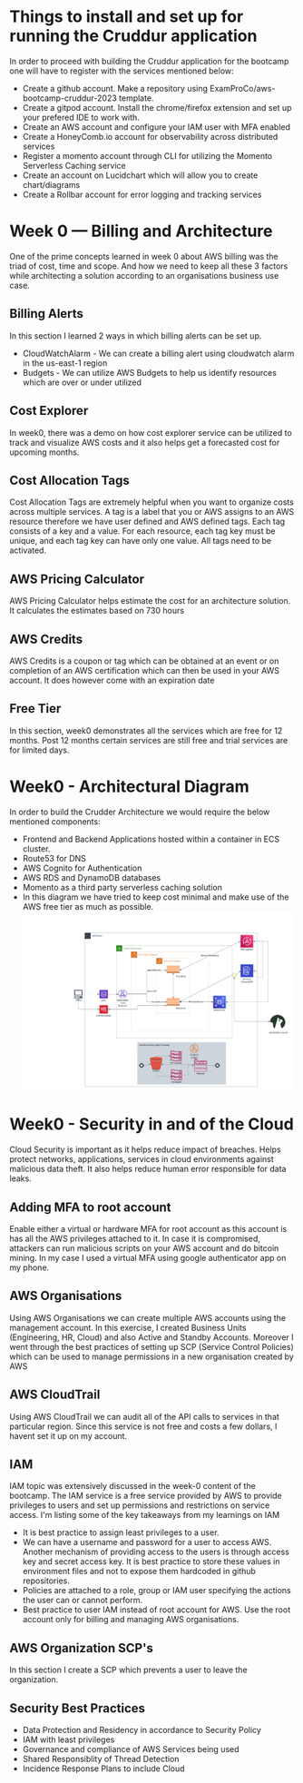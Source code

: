 # Things to install and set up for running the Cruddur application

In order to proceed with building the Cruddur application for the bootcamp one will have to register with the services mentioned below:
* Create a github account. Make a repository using ExamProCo/aws-bootcamp-cruddur-2023 template.
* Create a gitpod account. Install the chrome/firefox extension and set up your prefered IDE to work with.
* Create an AWS account and configure your IAM user with MFA enabled
* Create a HoneyComb.io account for observability across distributed services
* Register a momento account through CLI for utilizing the Momento Serverless Caching service
* Create an account on Lucidchart which will allow you to create chart/diagrams
* Create a Rollbar account for error logging and tracking services

# Week 0 — Billing and Architecture

One of the prime concepts learned in week 0 about AWS billing was the triad of cost, time and scope. And how we need to keep all these 3 factors while architecting a solution according to an organisations business use case.

## Billing Alerts
In this section I learned 2 ways in which billing alerts can be set up.
* CloudWatchAlarm - We can create a billing alert using cloudwatch alarm in the us-east-1 region
* Budgets - We can utilize AWS Budgets to help us identify resources which are over or under utilized

## Cost Explorer
In week0, there was a demo on how cost explorer service can be utilized to track and visualize AWS costs and it also helps get a forecasted cost for upcoming months.

## Cost Allocation Tags
Cost Allocation Tags are extremely helpful when you want to organize costs across multiple services. A tag is a label that you or AWS assigns to an AWS resource therefore we have user defined and AWS defined tags. Each tag consists of a key and a value. For each resource, 
each tag key must be unique, and each tag key can have only one value. All tags need to be activated.

## AWS Pricing Calculator
AWS Pricing Calculator helps estimate the cost for an architecture solution. It calculates the estimates based on 730 hours

## AWS Credits
AWS Credits is a coupon or tag which can be obtained at an event or on completion of an AWS certification which can then be used in your AWS account. It does however come with an expiration date

## Free Tier
In this section, week0 demonstrates all the services which are free for 12 months. Post 12 months certain services are still free
and trial services are for limited days.

# Week0 - Architectural Diagram

In order to build the Crudder Architecture we would require the below mentioned components:
* Frontend and Backend Applications hosted within a container in ECS cluster.
* Route53 for DNS 
* AWS Cognito for Authentication
* AWS RDS and DynamoDB databases
* Momento as a third party serverless caching solution
* In this diagram we have tried to keep cost minimal and make use of the AWS free tier as much as possible.
![alt text](Crudder%20Logical%20Diagram.png)

# Week0 - Security in and of the Cloud

Cloud Security is important as it helps reduce impact of breaches. Helps protect networks, applications, services in cloud environments against malicious data theft. It also helps reduce human error responsible for data leaks.  
## Adding MFA to root account
Enable either a virtual or hardware MFA for root account as this account is has all the AWS privileges attached to it. In case it is compromised,
attackers can run malicious scripts on your AWS account and do bitcoin mining. In my case I used a virtual MFA using google authenticator app on my phone.

## AWS Organisations
Using AWS Organisations we can create multiple AWS accounts using the management account. In this exercise, I created
Business Units (Engineering, HR, Cloud) and also Active and Standby Accounts. Moreover I went through the best practices of setting up SCP (Service Control Policies) which can be used to manage permissions in a new organisation created by AWS

## AWS CloudTrail
Using AWS CloudTrail we can audit all of the API calls to services in that particular region. Since this service is not free and costs a few dollars, I havent set it up on my account.

## IAM
IAM topic was extensively discussed in the week-0 content of the bootcamp. The IAM service is a free service provided by AWS to provide privileges to users and set up permissions and restrictions on service access. 
I'm listing some of the key takeaways from my learnings on IAM
* It is best practice to assign least privileges to a user.
* We can have a username and password for a user to access AWS. Another mechanism of providing access to the users is through access key and secret access key.
  It is best practice to store these values in environment files and not to expose them hardcoded in github repositories.
* Policies are attached to a role, group or IAM user specifying the actions the user can or cannot perform.
* Best practice to user IAM instead of root account for AWS. Use the root account only for billing and managing AWS organisations.

## AWS Organization SCP's
In this section I create a SCP which prevents a user to leave the organization. 

## Security Best Practices
* Data Protection and Residency in accordance to Security Policy
* IAM with least privileges
* Governance and compliance of AWS Services being used
* Shared Responsiblity of Thread Detection
* Incidence Response Plans to include Cloud
